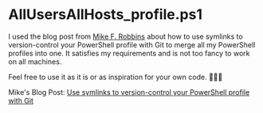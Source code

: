 # AllUsersAllHosts_profile.ps1

I used the blog post from [Mike F. Robbins](https://mikefrobbins.com/about/) about how to use symlinks to version-control your PowerShell profile with Git to merge all my PowerShell profiles into one.
It satisfies my requirements and is not too fancy to work on all machines.

Feel free to use it as it is or as inspiration for your own code. 🤟🏼😉

Mike's Blog Post: [Use symlinks to version-control your PowerShell profile with Git](https://mikefrobbins.com/2023/11/09/use-symlinks-to-version-control-your-powershell-profile-with-git/)
